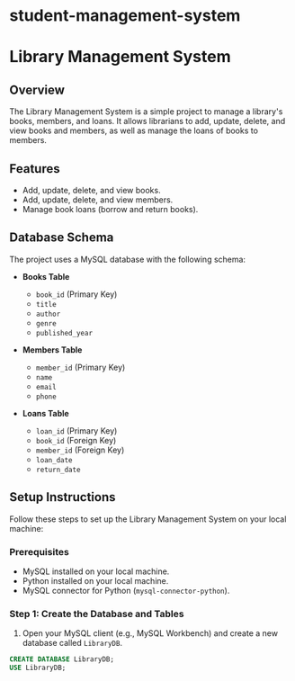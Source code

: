 # student-management-system
# Library Management System

## Overview
The Library Management System is a simple project to manage a library's books, members, and loans. It allows librarians to add, update, delete, and view books and members, as well as manage the loans of books to members.

## Features
- Add, update, delete, and view books.
- Add, update, delete, and view members.
- Manage book loans (borrow and return books).

## Database Schema
The project uses a MySQL database with the following schema:

- **Books Table**
  - `book_id` (Primary Key)
  - `title`
  - `author`
  - `genre`
  - `published_year`

- **Members Table**
  - `member_id` (Primary Key)
  - `name`
  - `email`
  - `phone`

- **Loans Table**
  - `loan_id` (Primary Key)
  - `book_id` (Foreign Key)
  - `member_id` (Foreign Key)
  - `loan_date`
  - `return_date`

## Setup Instructions
Follow these steps to set up the Library Management System on your local machine:

### Prerequisites
- MySQL installed on your local machine.
- Python installed on your local machine.
- MySQL connector for Python (`mysql-connector-python`).

### Step 1: Create the Database and Tables
1. Open your MySQL client (e.g., MySQL Workbench) and create a new database called `LibraryDB`.

```sql
CREATE DATABASE LibraryDB;
USE LibraryDB;
